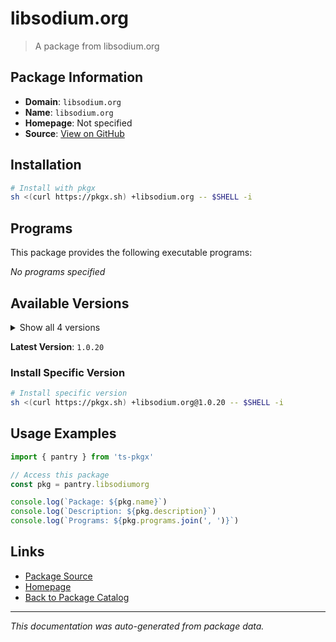 # libsodium.org

> A package from libsodium.org

## Package Information

- **Domain**: `libsodium.org`
- **Name**: `libsodium.org`
- **Homepage**: Not specified
- **Source**: [View on GitHub](https://github.com/pkgxdev/pantry/tree/main/projects/libsodium.org/package.yml)

## Installation

```bash
# Install with pkgx
sh <(curl https://pkgx.sh) +libsodium.org -- $SHELL -i
```

## Programs

This package provides the following executable programs:

*No programs specified*

## Available Versions

<details>
<summary>Show all 4 versions</summary>

- `1.0.20`, `1.0.19`, `1.0.18`, `1.0.17`

</details>

**Latest Version**: `1.0.20`

### Install Specific Version

```bash
# Install specific version
sh <(curl https://pkgx.sh) +libsodium.org@1.0.20 -- $SHELL -i
```

## Usage Examples

```typescript
import { pantry } from 'ts-pkgx'

// Access this package
const pkg = pantry.libsodiumorg

console.log(`Package: ${pkg.name}`)
console.log(`Description: ${pkg.description}`)
console.log(`Programs: ${pkg.programs.join(', ')}`)
```

## Links

- [Package Source](https://github.com/pkgxdev/pantry/tree/main/projects/libsodium.org/package.yml)
- [Homepage](#)
- [Back to Package Catalog](../package-catalog.md)

---

*This documentation was auto-generated from package data.*
